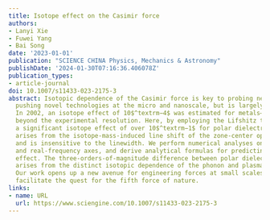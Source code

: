 ```yaml
---
title: Isotope effect on the Casimir force
authors:
- Lanyi Xie
- Fuwei Yang
- Bai Song
date: '2023-01-01'
publication: "SCIENCE CHINA Physics, Mechanics & Astronomy"
publishDate: '2024-01-30T07:16:36.406078Z'
publication_types:
- article-journal
doi: 10.1007/s11433-023-2175-3
abstract: Isotopic dependence of the Casimir force is key to probing new physics and
  pushing novel technologies at the micro and nanoscale, but is largely unexplored.
  In 2002, an isotope effect of 10$^textrm−4$ was estimated for metals—orders of magnitude
  beyond the experimental resolution. Here, by employing the Lifshitz theory, we reveal
  a significant isotope effect of over 10$^textrm−1$ for polar dielectrics. This effect
  arises from the isotope-mass-induced line shift of the zone-center optical phonons
  and is insensitive to the linewidth. We perform numerical analyses on both the imaginary
  and real-frequency axes, and derive analytical formulas for predicting the isotope
  effect. The three-orders-of-magnitude difference between polar dielectrics and metals
  arises from the distinct isotopic dependence of the phonon and plasma frequencies.
  Our work opens up a new avenue for engineering forces at small scales and may also
  facilitate the quest for the fifth force of nature.
links:
- name: URL
  url: https://www.sciengine.com/10.1007/s11433-023-2175-3
---
```

